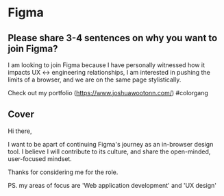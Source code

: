 # Figma

## Please share 3-4 sentences on why you want to join Figma?

I am looking to join Figma because I have personally witnessed how it impacts UX <-> engineering relationships, I am interested in pushing the limits of a browser, and we are on the same page stylistically.

Check out my portfolio (https://www.joshuawootonn.com/) #colorgang

## Cover

Hi there,

I want to be apart of continuing Figma's journey as an in-browser design tool. I believe I will contribute to its culture, and share the open-minded, user-focused mindset.

Thanks for considering me for the role.

PS. my areas of focus are 'Web application development' and 'UX design'
